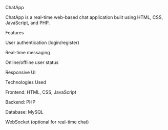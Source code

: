 ChatApp

ChatApp is a real-time web-based chat application built using HTML, CSS, JavaScript, and PHP.

Features

User authentication (login/register)

Real-time messaging

Online/offline user status

Responsive UI

Technologies Used

Frontend: HTML, CSS, JavaScript

Backend: PHP

Database: MySQL

WebSocket (optional for real-time chat)
